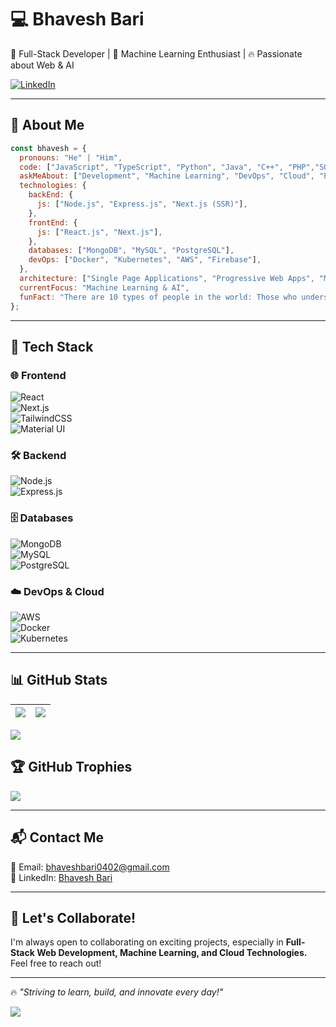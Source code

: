 # 💻 Bhavesh Bari

🚀 Full-Stack Developer | 🤖 Machine Learning Enthusiast | 🔥 Passionate about Web & AI  

[![LinkedIn](https://img.shields.io/badge/LinkedIn-%230077B5.svg?logo=linkedin&logoColor=white)](https://www.linkedin.com/in/bhavesh-bari/)  
<!--[![Profile Views](https://visitcount.itsvg.in/api?id=Prathamesh-Kothalkar&label=Profile%20Views&color=12&icon=1&pretty=true)](https://visitcount.itsvg.in)--> 

---

## 🚀 About Me  

```javascript
const bhavesh = {
  pronouns: "He" | "Him",
  code: ["JavaScript", "TypeScript", "Python", "Java", "C++", "PHP","SQL"],
  askMeAbout: ["Development", "Machine Learning", "DevOps", "Cloud", "Problem Solving"],
  technologies: {
    backEnd: {
      js: ["Node.js", "Express.js", "Next.js (SSR)"],
    },
    frontEnd: {
      js: ["React.js", "Next.js"],
    },
    databases: ["MongoDB", "MySQL", "PostgreSQL"],
    devOps: ["Docker", "Kubernetes", "AWS", "Firebase"],
  },
  architecture: ["Single Page Applications", "Progressive Web Apps", "Microservices"],
  currentFocus: "Machine Learning & AI",
  funFact: "There are 10 types of people in the world: Those who understand binary, and those who don't.",
};
```

---

## 🔧 Tech Stack  

### 🌐 Frontend  
![React](https://img.shields.io/badge/React-61DAFB?style=for-the-badge&logo=react&logoColor=white)  
![Next.js](https://img.shields.io/badge/Next.js-000000?style=for-the-badge&logo=next.js&logoColor=white)  
![TailwindCSS](https://img.shields.io/badge/TailwindCSS-38B2AC?style=for-the-badge&logo=tailwind-css&logoColor=white)  
![Material UI](https://img.shields.io/badge/Material%20UI-007FFF?style=for-the-badge&logo=mui&logoColor=white)  

### 🛠️ Backend  
![Node.js](https://img.shields.io/badge/Node.js-43853D?style=for-the-badge&logo=node.js&logoColor=white)  
![Express.js](https://img.shields.io/badge/Express.js-404D59?style=for-the-badge)  

### 🗄️ Databases  
![MongoDB](https://img.shields.io/badge/MongoDB-4EA94B?style=for-the-badge&logo=mongodb&logoColor=white)  
![MySQL](https://img.shields.io/badge/MySQL-4479A1?style=for-the-badge&logo=mysql&logoColor=white)  
![PostgreSQL](https://img.shields.io/badge/PostgreSQL-316192?style=for-the-badge&logo=postgresql&logoColor=white)  

### ☁️ DevOps & Cloud  
![AWS](https://img.shields.io/badge/Amazon_AWS-FF9900?style=for-the-badge&logo=amazonaws&logoColor=white)  
![Docker](https://img.shields.io/badge/Docker-2496ED?style=for-the-badge&logo=docker&logoColor=white)  
![Kubernetes](https://img.shields.io/badge/Kubernetes-326CE5?style=for-the-badge&logo=kubernetes&logoColor=white)  

---

## 📊 GitHub Stats  

|  ![](https://github-readme-stats.vercel.app/api?username=Prathamesh-Kothalkar&theme=dark&hide_border=false&include_all_commits=true&count_private=true)  |  ![](https://github-readme-streak-stats.herokuapp.com/?user=Prathamesh-Kothalkar&theme=dark&hide_border=false)  |
|---|---|  

![](https://github-readme-stats.vercel.app/api/top-langs/?username=Prathamesh-Kothalkar&theme=dark&hide_border=false&include_all_commits=true&count_private=true&layout=compact)  

## 🏆 GitHub Trophies  
![](https://github-profile-trophy.vercel.app/?username=Prathamesh-Kothalkar&theme=radical&no-frame=false&no-bg=false&margin-w=4)  

---

## 📬 Contact Me  

📩 Email: [bhaveshbari0402@gmail.com](mailto:bhaveshbari0402@gmail.com)  
🔗 LinkedIn: [Bhavesh Bari](https://www.linkedin.com/in/bhavesh-bari/)  

---

## 🚀 Let's Collaborate!  

I'm always open to collaborating on exciting projects, especially in **Full-Stack Web Development, Machine Learning, and Cloud Technologies.** Feel free to reach out!  

---

🔥 *"Striving to learn, build, and innovate every day!"*  

![](https://komarev.com/ghpvc/?username=Prathamesh-Kothalkar)  
